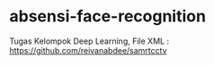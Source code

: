 # absensi-face-recognition
Tugas Kelompok Deep Learning, 
File XML : 
https://github.com/reivanabdee/samrtcctv
